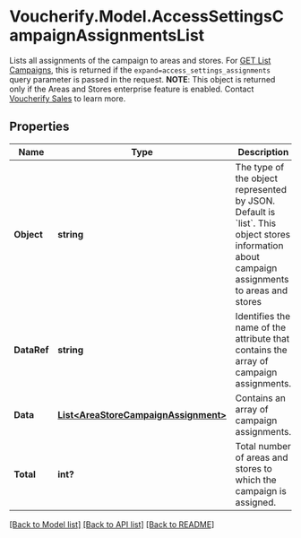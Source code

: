 # Voucherify.Model.AccessSettingsCampaignAssignmentsList
Lists all assignments of the campaign to areas and stores. For [GET List Campaigns](ref:list-campaigns), this is returned if the `expand=access_settings_assignments` query parameter is passed in the request.  **NOTE**: This object is returned only if the Areas and Stores enterprise feature is enabled. Contact [Voucherify Sales](https://www.voucherify.io/contact-sales) to learn more.

## Properties

Name | Type | Description | Notes
------------ | ------------- | ------------- | -------------
**Object** | **string** | The type of the object represented by JSON. Default is &#x60;list&#x60;. This object stores information about campaign assignments to areas and stores | [optional] [default to ObjectEnum.List]
**DataRef** | **string** | Identifies the name of the attribute that contains the array of campaign assignments. | [optional] [default to DataRefEnum.Data]
**Data** | [**List&lt;AreaStoreCampaignAssignment&gt;**](AreaStoreCampaignAssignment.md) | Contains an array of campaign assignments. | [optional] 
**Total** | **int?** | Total number of areas and stores to which the campaign is assigned. | [optional] 

[[Back to Model list]](../README.md#documentation-for-models) [[Back to API list]](../README.md#documentation-for-api-endpoints) [[Back to README]](../README.md)

